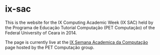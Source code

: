 # ix-sac

This is the website for the IX Computing Academic Week (IX SAC) held by the Programa de Educação Tutorial Computação 
(PET Computação) of the Federal University of Ceara in 2014. 

The page is currently live at the [IX Semana Academica da Computação](http://www.petcomp.ufc.br/sac/2014/) page
hosted by the PET Computação group.
